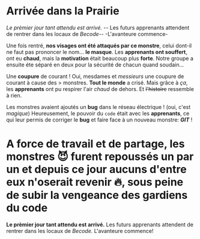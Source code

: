 # **Arrivée dans la Prairie**

*Le prèmier jour tant attendu est arrivé.*
-- Les futurs apprenants attendent de rentrer dans les locaux de *Becode*--
-L'avanteure commence-

Une fois rentré, **nos visages ont été attaqués par ce monstre**, celui dont-il ne faut pas prononcer le nom... **le masque**. Les __apprenants ont souffert__, ont eu **chaud**, mais la **__motivation__** était beaucoup plus **__forte__**. Notre groupe a ensuite éte séparé en deux pour la sécurité de chacun quand soudain...

Une **coupure** de courant ! Oui, mesdames et _messieurs_ une coupure de courant à cause des > monstres. **Tout le monde** a crisé. Mais grâce à *ça*, les __apprenants__ ont pu respirer l'air _chaud_ de dehors. Et ~~l'histoire~~ ressemble à rien. 

Les monstres avaient ajoutés un **bug** dans le réseau électrique ! 
(oui, c'est *magique*)
Heureusement, le pouvoir du `code` était avec les __apprenants__, ce qui leur permis de corriger le **bug** et faire face à un nouveau monstre: _**GIT**_ !

A force de travail et de partage, les monstres :smiling_imp: furent repoussés un par un et depuis ce jour aucuns d'entre eux n'oserait revenir :fire:, sous peine de subir la vengeance des **gardiens du code** 
=======
**Le prèmier jour tant attendu est arrivé.**
Les futurs apprenants attendent de rentrer dans les locaux de *Becode.*
L'avanteure commence!

